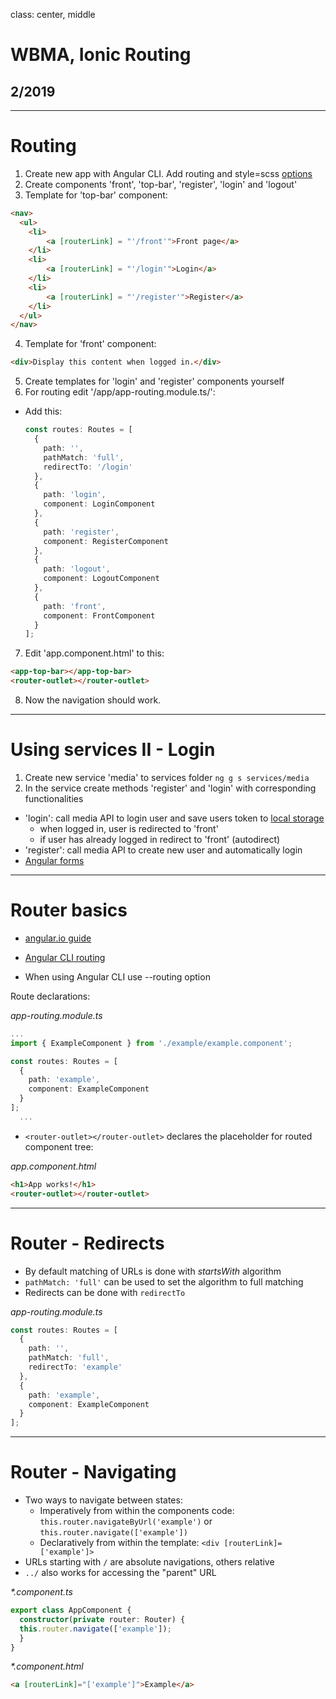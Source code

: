 class: center, middle

# WBMA, Ionic Routing

## 2/2019

---
# Routing

1. Create new app with Angular CLI. Add routing and style=scss [options](https://github.com/angular/angular-cli/wiki/new)
2. Create components 'front', 'top-bar', 'register', 'login' and 'logout'
3. Template for 'top-bar' component:

  ```html
  <nav>
    <ul>
      <li>
          <a [routerLink] = "'/front'">Front page</a>
      </li>
      <li>
          <a [routerLink] = "'/login'">Login</a>
      </li>
      <li>
          <a [routerLink] = "'/register'">Register</a>
      </li>
    </ul>
  </nav>
  ```
4. Template for 'front' component:

  ```html
  <div>Display this content when logged in.</div>
  ```
5. Create templates for 'login' and 'register' components yourself
6. For routing edit '/app/app-routing.module.ts/':
- Add this:

  ```typescript
  const routes: Routes = [
    {
      path: '',
      pathMatch: 'full',
      redirectTo: '/login'
    },
    {
      path: 'login',
      component: LoginComponent
    },
    {
      path: 'register',
      component: RegisterComponent
    },
    {
      path: 'logout',
      component: LogoutComponent
    },
    {
      path: 'front',
      component: FrontComponent
    }
  ];
  ```

7. Edit 'app.component.html' to this:

  ```html
  <app-top-bar></app-top-bar>
  <router-outlet></router-outlet>
  ```
8. Now the navigation should work.

___

# Using services II - Login

1. Create new service 'media' to services folder ```ng g s services/media```
2. In the service create methods 'register' and 'login' with corresponding functionalities
 - 'login': call media API to login user and save users token to [local storage](http://www.w3schools.com/html/html5_webstorage.asp)
    - when logged in, user is redirected to 'front'
    - if user has already logged in redirect to 'front' (autodirect)
- 'register': call media API to create new user and automatically login
- [Angular forms](https://angular.io/guide/user-input)


---
# Router basics

- [angular.io guide](https://angular.io/guide/router)
- [Angular CLI routing](https://coursetro.com/posts/code/111/Using-the-Angular-5-Router-%28Tutorial)

- When using Angular CLI use --routing option

Route declarations:

_app-routing.module.ts_
```typescript
...
import { ExampleComponent } from './example/example.component';

const routes: Routes = [
  {
    path: 'example',
    component: ExampleComponent
  }
];
  ...
```

- `<router-outlet></router-outlet>` declares the placeholder for routed component tree:

_app.component.html_

```html
<h1>App works!</h1>
<router-outlet></router-outlet>
```

---

# Router - Redirects
- By default matching of URLs is done with _startsWith_ algorithm
- `pathMatch: 'full'` can be used to set the algorithm to full matching
- Redirects can be done with `redirectTo`

_app-routing.module.ts_
```typescript
const routes: Routes = [
  {
    path: '',
    pathMatch: 'full',
    redirectTo: 'example'
  },
  {
    path: 'example',
    component: ExampleComponent
  }
];
```
---

# Router - Navigating
- Two ways to navigate between states:
    - Imperatively from within the components code: `this.router.navigateByUrl('example')` or `this.router.navigate(['example'])`
    - Declaratively from within the template: `<div [routerLink]=['example']>`
- URLs starting with `/` are absolute navigations, others relative
- `../` also works for accessing the "parent" URL

_*.component.ts_
```typescript
export class AppComponent {
  constructor(private router: Router) {
  this.router.navigate(['example']);
  }
}
```

_*.component.html_
```html
<a [routerLink]="['example']">Example</a>
```

